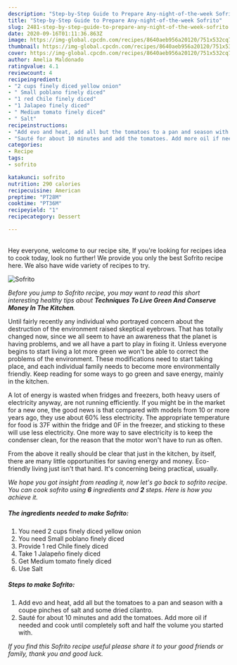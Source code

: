 ```yaml
---
description: "Step-by-Step Guide to Prepare Any-night-of-the-week Sofrito"
title: "Step-by-Step Guide to Prepare Any-night-of-the-week Sofrito"
slug: 2481-step-by-step-guide-to-prepare-any-night-of-the-week-sofrito
date: 2020-09-16T01:11:36.863Z
image: https://img-global.cpcdn.com/recipes/8640aeb956a20120/751x532cq70/sofrito-recipe-main-photo.jpg
thumbnail: https://img-global.cpcdn.com/recipes/8640aeb956a20120/751x532cq70/sofrito-recipe-main-photo.jpg
cover: https://img-global.cpcdn.com/recipes/8640aeb956a20120/751x532cq70/sofrito-recipe-main-photo.jpg
author: Amelia Maldonado
ratingvalue: 4.1
reviewcount: 4
recipeingredient:
- "2 cups finely diced yellow onion"
- " Small poblano finely diced"
- "1 red Chile finely diced"
- "1 Jalapeo finely diced"
- " Medium tomato finely diced"
- " Salt"
recipeinstructions:
- "Add evo and heat, add all but the tomatoes to a pan and season with a coupe pinches of salt and some dried cilantro."
- "Sauté for about 10 minutes and add the tomatoes. Add more oil if needed and cook until completely soft and half the volume you started with."
categories:
- Recipe
tags:
- sofrito

katakunci: sofrito 
nutrition: 290 calories
recipecuisine: American
preptime: "PT28M"
cooktime: "PT36M"
recipeyield: "1"
recipecategory: Dessert

---
```

<br>
Hey everyone, welcome to our recipe site, If you're looking for recipes idea to cook today, look no further! We provide you only the best Sofrito recipe here. We also have wide variety of recipes to try.
<br>


![Sofrito](https://img-global.cpcdn.com/recipes/8640aeb956a20120/751x532cq70/sofrito-recipe-main-photo.jpg)

<i>Before you jump to Sofrito recipe, you may want to read this short interesting healthy tips about 
<strong>Techniques To Live Green And Conserve Money In The Kitchen</strong>.</i>
</br>

Until fairly recently any individual who portrayed concern about the destruction of the environment raised skeptical eyebrows. That has totally changed now, since we all seem to have an awareness that the planet is having problems, and we all have a part to play in fixing it. Unless everyone begins to start living a lot more green we won't be able to correct the problems of the environment. These modifications need to start taking place, and each individual family needs to become more environmentally friendly. Keep reading for some ways to go green and save energy, mainly in the kitchen.

A lot of energy is wasted when fridges and freezers, both heavy users of electricity anyway, are not running efficiently. If you might be in the market for a new one, the good news is that compared with models from 10 or more years ago, they use about 60% less electricity. The appropriate temperature for food is 37F within the fridge and 0F in the freezer, and sticking to these will use less electricity. One more way to save electricity is to keep the condenser clean, for the reason that the motor won't have to run as often.

From the above it really should be clear that just in the kitchen, by itself, there are many little opportunities for saving energy and money. Eco-friendly living just isn't that hard. It's concerning being practical, usually.


<i>We hope you got insight from reading it, now let's go back to sofrito recipe. You can cook sofrito using <strong>6</strong> ingredients and <strong>2</strong> steps. Here is how you achieve it.
</i>

##### The ingredients needed to make Sofrito:

1. You need 2 cups finely diced yellow onion
1. You need  Small poblano finely diced
1. Provide 1 red Chile finely diced
1. Take 1 Jalapeño finely diced
1. Get  Medium tomato finely diced
1. Use  Salt


##### Steps to make Sofrito:

1. Add evo and heat, add all but the tomatoes to a pan and season with a coupe pinches of salt and some dried cilantro.
1. Sauté for about 10 minutes and add the tomatoes. Add more oil if needed and cook until completely soft and half the volume you started with.


<i>If you find this Sofrito recipe useful please share it to your good friends or family, thank you and good luck.</i>
